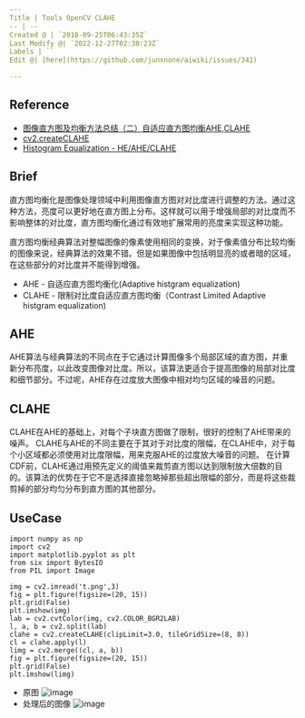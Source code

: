 ```yaml
---
Title | Tools OpenCV CLAHE
-- | --
Created @ | `2018-09-25T06:43:35Z`
Last Modify @| `2022-12-27T02:38:23Z`
Labels | ``
Edit @| [here](https://github.com/junxnone/aiwiki/issues/341)

---
```

## Reference
- [图像直方图及均衡方法总结（二）自适应直方图均衡AHE,CLAHE](https://blog.csdn.net/piaoxuezhong/article/details/78271785)
- [cv2.createCLAHE](https://www.programcreek.com/python/example/89353/cv2.createCLAHE)
- [Histogram Equalization - HE/AHE/CLAHE](https://github.com/junxnone/tech-io/issues/887)

## Brief
 直方图均衡化是图像处理领域中利用图像直方图对对比度进行调整的方法。通过这种方法，亮度可以更好地在直方图上分布。这样就可以用于增强局部的对比度而不影响整体的对比度，直方图均衡化通过有效地扩展常用的亮度来实现这种功能。

直方图均衡经典算法对整幅图像的像素使用相同的变换，对于像素值分布比较均衡的图像来说，经典算法的效果不错。但是如果图像中包括明显亮的或者暗的区域，在这些部分的对比度并不能得到增强。

- AHE - 自适应直方图均衡化(Adaptive histgram equalization)
- CLAHE - 限制对比度自适应直方图均衡（Contrast Limited Adaptive histgram equalization)

## AHE
AHE算法与经典算法的不同点在于它通过计算图像多个局部区域的直方图，并重新分布亮度，以此改变图像对比度。所以，该算法更适合于提高图像的局部对比度和细节部分。不过呢，AHE存在过度放大图像中相对均匀区域的噪音的问题。

## CLAHE
CLAHE在AHE的基础上，对每个子块直方图做了限制，很好的控制了AHE带来的噪声。
CLAHE与AHE的不同主要在于其对于对比度的限幅，在CLAHE中，对于每个小区域都必须使用对比度限幅，用来克服AHE的过度放大噪音的问题。
在计算CDF前，CLAHE通过用预先定义的阈值来裁剪直方图以达到限制放大倍数的目的。该算法的优势在于它不是选择直接忽略掉那些超出限幅的部分，而是将这些裁剪掉的部分均匀分布到直方图的其他部分。

## UseCase

```
import numpy as np
import cv2
import matplotlib.pyplot as plt
from six import BytesIO
from PIL import Image

img = cv2.imread('t.png',3)
fig = plt.figure(figsize=(20, 15))
plt.grid(False)
plt.imshow(img)
lab = cv2.cvtColor(img, cv2.COLOR_BGR2LAB)
l, a, b = cv2.split(lab)
clahe = cv2.createCLAHE(clipLimit=3.0, tileGridSize=(8, 8))
cl = clahe.apply(l)
limg = cv2.merge((cl, a, b))
fig = plt.figure(figsize=(20, 15))
plt.grid(False)
plt.imshow(limg)
```
- 原图
![image](https://user-images.githubusercontent.com/2216970/47280685-3579ec80-d60a-11e8-8f10-c33265704876.png)
- 处理后的图像
![image](https://user-images.githubusercontent.com/2216970/47280688-3874dd00-d60a-11e8-8fc7-0b424fb234d5.png)

